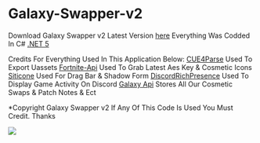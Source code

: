 # Galaxy-Swapper-v2
Download Galaxy Swapper v2 Latest Version [here](https://linkvertise.com/98253/GalaxySwapperv2OfficialDownload)
Everything Was Codded In C# [.NET 5](https://dotnet.microsoft.com/download/dotnet/thank-you/runtime-desktop-5.0.8-windows-x64-installer)

Credits For Everything Used In This Application Below:
[CUE4Parse](https://github.com/FabianFG/CUE4Parse) Used To Export Uassets
[Fortnite-Api](https://dash.fortnite-api.com/) Used To Grab Latest Aes Key & Cosmetic Icons
[Siticone](https://www.siticoneframework.com/) Used For Drag Bar & Shadow Form
[DiscordRichPresence](https://github.com/Lachee/discord-rpc-csharp) Used To Display Game Activity On Discord
[Galaxy Api](https://dash.fortnite-api.com/) Stores All Our Cosmetic Swaps & Patch Notes & Ect

*Copyright Galaxy Swapper v2 If Any Of This Code Is Used You Must Credit. Thanks

<a href="https://t.co/RdrIUHzKw6?amp=1"><img src="https://cdn.discordapp.com/attachments/846121669813862450/874860699564793866/banner.png"></a>
